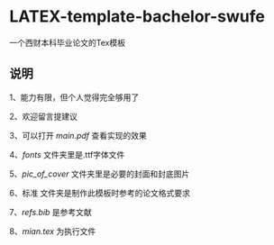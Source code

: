 # LATEX-template-bachelor-swufe
一个西财本科毕业论文的Tex模板

## 说明

1、能力有限，但个人觉得完全够用了

2、欢迎留言提建议

3、可以打开 _main.pdf_ 查看实现的效果

4、_fonts_ 文件夹里是.ttf字体文件

5、_pic_of_cover_ 文件夹里是必要的封面和封底图片

6、标准 文件夹是制作此模板时参考的论文格式要求

7、_refs.bib_ 是参考文献

8、_mian.tex_ 为执行文件
